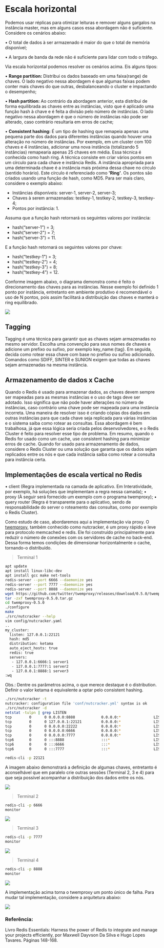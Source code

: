 # Escala horizontal
Podemos usar réplicas para otimizar leituras e remover alguns gargalos na instância master, mas em alguns casos essa abordagem não é suficiente. Considere os cenários abaixo:

• O total de dados à ser armazenado é maior do que o total de memória disponível;

• A largura de banda da rede não é suficiente para lidar com todo o tráfego.

Via escala horizontal podemos resolver os cenários acima. Eis alguns tipos:

• **Range partition:** Distribui os dados baseado em uma faixa(range) de chaves. O lado negativo nessa abordagem é que algumas faixas podem conter mais chaves do que outras, desbalanceando o cluster e impactando o desempenho;

• **Hash partition:** Ao contrário da abordagem anterior, esta distribui de forma equilibrada as chaves entre as instâncias, visto que é aplicado uma função hash à chave e é feita a divisão pelo número de instâncias. O lado negativo nessa abordagem é que o número de instâncias não pode ser alterado, caso contrário resultaria em erros de cache;

• **Consistent hashing:** É um tipo de hashing que remapeia apenas uma pequena parte dos dados para diferentes instâncias quando houver uma alteração no número de instâncias. Por exemplo, em um cluster com 100 chaves e 4 instâncias, adicionar uma nova instância (totalizando 5 instâncias) remapearia apenas 25 chaves em média. Essa técnica é conhecida como hash ring. A técnica consiste em criar vários pontos em um círculo para cada chave e instância Redis. A instância apropriada para uma determinada chave é a instância mais próxima dessa chave no círculo (sentido horário). Este círculo é referenciado como **'Ring'**. Os pontos são criados usando uma função de hash, como MD5. Para ser mais claro, considere o exemplo abaixo:

   - Instâncias disponíveis: server-1, server-2, server-3;
   - Chaves à serem armazenadas: testkey-1, testkey-2, testkey-3, testkey-4;
   - Pontos por instância: 1.

   Assuma que a função hash retornará os seguintes valores por instância:

   - hash(“server-1”) = 3;
   - hash(“server-2") = 7;
   - hash(“server-3”) = 11.

   E a função hash retornará os seguintes valores por chave:

   - hash(“testkey-1") = 3;
   - hash(“testkey-2”) = 4;
   - hash(“testkey-3") = 8;
   - hash(“testkey-4”) = 12.

   Conforme imagem abaixo, o diagrama demonstra como é feito o direcionamento das chaves para as instâncias. Nesse exemplo foi definido 1 ponto por instância, entretanto em ambiente produtivo é recomendável o uso de N pontos, pois assim facilitará a distribuição das chaves e manterá o ring equilibrado.

   ![](img/01.png)

## Tagging
Tagging é uma técnica para garantir que as chaves sejam armazenadas no mesmo servidor. Escolha uma convenção para seus nomes de chaves e adicione um prefixo ou sufixo, por exemplo key_name:{tag}. Em seguida, decida como rotear essa chave com base no prefixo ou sufixo adicionado. Comandos como SDIFF, SINTER e SUNION exigem que todas as chaves sejam armazenadas na mesma instância.

## Armazenamento de dados x Cache
Quando o Redis é usado para armazenar dados, as chaves devem sempre ser mapeadas para as mesmas instâncias e o uso de tags deve ser adotado. Isso significa que não pode haver alterações no número de instâncias, caso contrário uma chave pode ser mapeada para uma instância incorreta. Uma maneira de resolver isso é criando cópias dos dados em outras instâncias para que cada chave seja replicada para várias instâncias e o sistema saiba como rotear as consultas. Essa abordagem é bem trabalhosa, já que essa lógica seria criada pelos desenvolvedores, e o Redis Cluster é feito para resolver esse tipo de problema. Em resumo, quando o Redis for usado como um cache, use consistent hashing para minimizar erros de cache. Quando for usado para armazenamento de dados, considere o Redis Cluster ou uma solução que garanta que os dados sejam replicados entre os nós e que cada instância saiba como rotear a consulta para instância certa.

## Implementações de escala vertical no Redis
• client (Regra implementada na camada de aplicativo. Em Interatividade, por exemplo, há soluções que implementam a regra nessa camada);
• proxy (À seguir será fornecido um exemplo com o programa twemproxy);
• query router (Regra é transparente para o aplicativo, sendo de responsabilidade do server o roteamento das consultas, como por exemplo o Redis Cluster).

Como estudo de caso, abordaremos aqui a implementação via proxy. O [twemproxy](https://github.com/twitter/twemproxy/), também conhecido como nutcracker, é um proxy rápido e leve para protocolo memcached e redis. Ele foi construído principalmente para reduzir o número de conexões com os servidores de cache no back-end. Dessa forma temos condições de dimensionar horizontalmente o cache, tornando-o distribuído.

> Terminal 1
```bash
apt update
apt install linux-libc-dev
apt install gcc make net-tools
redis-server --port 6666 --daemonize yes
redis-server --port 7777 --daemonize yes
redis-server --port 8888 --daemonize yes
wget https://github.com/twitter/twemproxy/releases/download/0.5.0/twemproxy-0.5.0.tar.gz
tar -zxf twemproxy-0.5.0.tar.gz
cd twemproxy-0.5.0
./configure
make
./src/nutcracker --help
vim config/nutcracker.yaml
..
my_cluster:
  listen: 127.0.0.1:22121
  hash: md5
  distribution: ketama
  auto_eject_hosts: true
  redis: true
  servers:
   - 127.0.0.1:6666:1 server1
   - 127.0.0.1:7777:1 server2
   - 127.0.0.1:8888:1 server3
:wq
```

Obs.: Dentre os parâmetros acima, o que merece destaque é o distribution. Definir o valor ketama é equivalente a optar pelo consistent hashing.

```bash
./src/nutcracker -t
nutcracker: configuration file 'conf/nutcracker.yml' syntax is ok
./src/nutcracker -d
netstat -tulpn | grep LISTEN
tcp        0      0 0.0.0.0:8888            0.0.0.0:*               LISTEN      11929/redis-server  
tcp        0      0 127.0.0.1:22121         0.0.0.0:*               LISTEN      12747/./src/nutcrac 
tcp        0      0 0.0.0.0:22222           0.0.0.0:*               LISTEN      12747/./src/nutcrac 
tcp        0      0 0.0.0.0:6666            0.0.0.0:*               LISTEN      11915/redis-server  
tcp        0      0 0.0.0.0:7777            0.0.0.0:*               LISTEN      11922/redis-server  
tcp6       0      0 :::8888                 :::*                    LISTEN      11929/redis-server  
tcp6       0      0 :::6666                 :::*                    LISTEN      11915/redis-server  
tcp6       0      0 :::7777                 :::*                    LISTEN      11922/redis-server

redis-cli -p 22121
```

A imagem abaixo demonstrará a definição de algumas chaves, entretanto é aconselhável que em paralelo crie outras sessões (Terminal 2, 3 e 4) para que seja possível acompanhar a distribuição dos dados entre os nós.

![](img/02.png)

> Terminal 2
```bash
redis-cli -p 6666
monitor
```

![](img/03.png)

> Terminal 3
```bash
redis-cli -p 7777
monitor
```

![](img/04.png)

> Terminal 4
```bash
redis-cli -p 8888
monitor
```

![](img/05.png)

A implementação acima torna o twemproxy um ponto único de falha. Para mudar tal implementação, considere a arquitetura abaixo:

![](img/06.png)

### Referência:

Livro Redis Essentials: Harness the power of Redis to integrate and manage your projects efficiently, por Maxwell Dayvson Da Silva e Hugo Lopes Tavares. Páginas 148-168.
